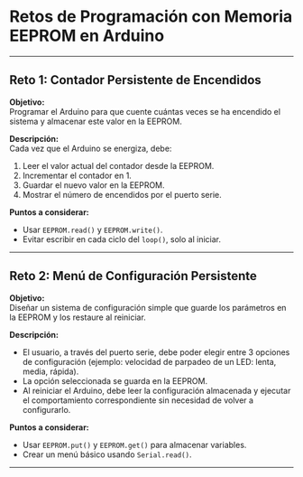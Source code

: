 # Retos de Programación con Memoria EEPROM en Arduino

---

## Reto 1: Contador Persistente de Encendidos

**Objetivo:**  
Programar el Arduino para que cuente cuántas veces se ha encendido el sistema y almacenar este valor en la EEPROM.

**Descripción:**  
Cada vez que el Arduino se energiza, debe:
1. Leer el valor actual del contador desde la EEPROM.  
2. Incrementar el contador en 1.  
3. Guardar el nuevo valor en la EEPROM.  
4. Mostrar el número de encendidos por el puerto serie.  

**Puntos a considerar:**
- Usar `EEPROM.read()` y `EEPROM.write()`.  
- Evitar escribir en cada ciclo del `loop()`, solo al iniciar.  

---

## Reto 2: Menú de Configuración Persistente

**Objetivo:**  
Diseñar un sistema de configuración simple que guarde los parámetros en la EEPROM y los restaure al reiniciar.

**Descripción:**  
- El usuario, a través del puerto serie, debe poder elegir entre 3 opciones de configuración (ejemplo: velocidad de parpadeo de un LED: lenta, media, rápida).  
- La opción seleccionada se guarda en la EEPROM.  
- Al reiniciar el Arduino, debe leer la configuración almacenada y ejecutar el comportamiento correspondiente sin necesidad de volver a configurarlo.  

**Puntos a considerar:**
- Usar `EEPROM.put()` y `EEPROM.get()` para almacenar variables.  
- Crear un menú básico usando `Serial.read()`.  

---